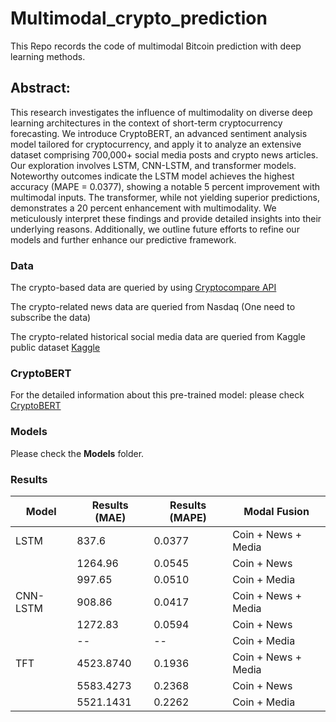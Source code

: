 # Multimodal_crypto_prediction
This Repo records the code of multimodal Bitcoin prediction with deep learning methods.

## Abstract:
This research investigates the influence of multimodality on diverse deep learning architectures in the context of short-term cryptocurrency forecasting. We introduce CryptoBERT, an advanced sentiment analysis model tailored for cryptocurrency, and apply it to analyze an extensive dataset comprising 700,000+ social media posts and crypto news articles. Our exploration involves LSTM, CNN-LSTM, and transformer models. Noteworthy outcomes indicate the LSTM model achieves the highest accuracy (MAPE = 0.0377), showing a notable 5 percent improvement with multimodal inputs. The transformer, while not yielding superior predictions, demonstrates a 20 percent enhancement with multimodality. We meticulously interpret these findings and provide detailed insights into their underlying reasons. Additionally, we outline future efforts to refine our models and further enhance our predictive framework.

### Data
The crypto-based data are queried by using [Cryptocompare API](https://min-api.cryptocompare.com/)

The crypto-related news data are queried from Nasdaq (One need to subscribe the data)

The crypto-related historical social media data are queried from Kaggle public dataset [Kaggle](https://www.kaggle.com/datasets/kaushiksuresh147/bitcoin-tweets)
### CryptoBERT
For the detailed information about this pre-trained model: please check [CryptoBERT](https://huggingface.co/ElKulako/cryptobert)

### Models
Please check the **Models** folder.
### Results
| Model       | Results (MAE) | Results (MAPE) | Modal Fusion           |
|-------------|---------------|----------------|------------------------|
| LSTM        | 837.6         | 0.0377         | Coin + News + Media   |
|             | 1264.96       | 0.0545         | Coin + News            |
|             | 997.65        | 0.0510         | Coin + Media           |
| CNN-LSTM    | 908.86        | 0.0417         | Coin + News + Media   |
|             | 1272.83       | 0.0594         | Coin + News            |
|             | --            | --             | Coin + Media           |
| TFT         | 4523.8740     | 0.1936         | Coin + News + Media   |
|             | 5583.4273     | 0.2368         | Coin + News            |
|             | 5521.1431     | 0.2262         | Coin + Media           |

